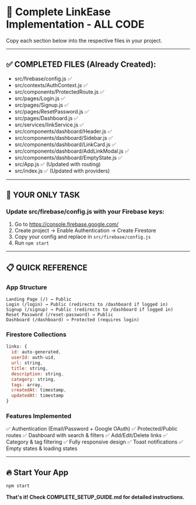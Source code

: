 # 🚀 Complete LinkEase Implementation - ALL CODE

Copy each section below into the respective files in your project.

---

## ✅ COMPLETED FILES (Already Created):
- src/firebase/config.js ✅
- src/contexts/AuthContext.js ✅
- src/components/ProtectedRoute.js ✅
- src/pages/Login.js ✅
- src/pages/Signup.js ✅
- src/pages/ResetPassword.js ✅
- src/pages/Dashboard.js ✅
- src/services/linkService.js ✅
- src/components/dashboard/Header.js ✅
- src/components/dashboard/Sidebar.js ✅
- src/components/dashboard/LinkCard.js ✅
- src/components/dashboard/AddLinkModal.js ✅
- src/components/dashboard/EmptyState.js ✅
- src/App.js ✅ (Updated with routing)
- src/index.js ✅ (Updated with providers)

---

## 🎯 YOUR ONLY TASK

### Update src/firebase/config.js with your Firebase keys:

1. Go to https://console.firebase.google.com/
2. Create project → Enable Authentication → Create Firestore
3. Copy your config and replace in `src/firebase/config.js`
4. Run `npm start`

---

## 📋 QUICK REFERENCE

### App Structure
```
Landing Page (/) → Public
Login (/login) → Public (redirects to /dashboard if logged in)
Signup (/signup) → Public (redirects to /dashboard if logged in)
Reset Password (/reset-password) → Public
Dashboard (/dashboard) → Protected (requires login)
```

### Firestore Collections
```javascript
links: {
  id: auto-generated,
  userId: auth-uid,
  url: string,
  title: string,
  description: string,
  category: string,
  tags: array,
  createdAt: timestamp,
  updatedAt: timestamp
}
```

### Features Implemented
✅ Authentication (Email/Password + Google OAuth)
✅ Protected/Public routes
✅ Dashboard with search & filters
✅ Add/Edit/Delete links
✅ Category & tag filtering
✅ Fully responsive design
✅ Toast notifications
✅ Empty states & loading states

---

## 🔥 Start Your App

```bash
npm start
```

**That's it! Check COMPLETE_SETUP_GUIDE.md for detailed instructions.**

